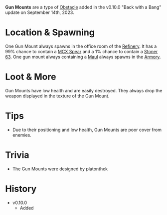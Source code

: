 **Gun Mounts** are a type of [Obstacle](/obstacles) added in the v0.10.0 "Back with a Bang" update on September 14th, 2023.

# Location & Spawning

One Gun Mount always spawns in the office room of the [Refinery](/buildings/refinery). It has a 99% chance to contain a [MCX Spear](/weapons/guns/mcx_spear) and a 1% chance to contain a [Stoner 63](/weapons/guns/stoner_63). One gun mount always containing a [Maul](/weapons/melee/maul) always spawns in the [Armory](/buildings/armory).

# Loot & More

Gun Mounts have low health and are easily destroyed. They always drop the weapon displayed in the texture of the Gun Mount.

# Tips

- Due to their positioning and low health, Gun Mounts are poor cover from enemies.

# Trivia

- The Gun Mounts were designed by platonthek

# History

- v0.10.0
  - Added

